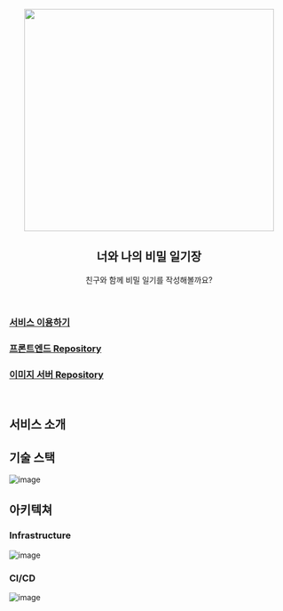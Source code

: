 <p align = "center">
<img src="https://user-images.githubusercontent.com/86236392/234176190-863e32ec-1545-4c8f-a2f3-e3f5f4a35f77.png" width="450px" height="400px"></img><br/>
</p>
<h2 align = "center"> 너와 나의 비밀 일기장 </h2>
<p align = "center"> 친구와 함께 비밀 일기를 작성해볼까요? </p>
<br/>

### [서비스 이용하기](https://secret-diary.site)
### [프론트엔드 Repository](https://github.com/coucouluv/secret-diary-front)
### [이미지 서버 Repository](https://github.com/coucouluv/image-server)
<br/>

## 서비스 소개

## 기술 스택
![image](https://github.com/coucouluv/Secret-Diary/assets/86236392/2ee6fb06-f69d-42cf-b70d-86863392faba)

## 아키텍쳐
### Infrastructure
![image](https://github.com/coucouluv/Secret-Diary/assets/86236392/43c41c94-890d-4990-a10b-33012a21e814)

### CI/CD
![image](https://user-images.githubusercontent.com/86236392/235580860-1f393530-68c3-4585-98a9-5111be721a98.png)
